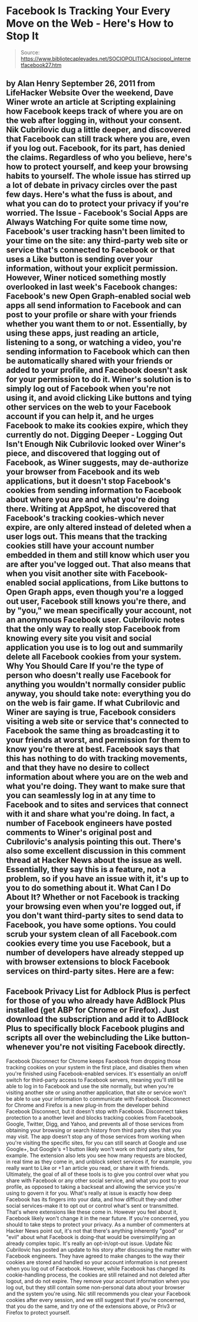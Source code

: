 # Facebook Is Tracking Your Every Move on the Web - Here's How to Stop It

> Source: https://www.bibliotecapleyades.net/SOCIOPOLITICA/sociopol_internetfacebook27.htm

by Alan Henry
September 26, 2011
from
LifeHacker Website
Over the weekend, Dave Winer wrote
an article at Scripting explaining how Facebook keeps track of where
you are on the web after logging in, without your consent.
Nik Cubrilovic
dug a little deeper, and discovered that Facebook
can still track where you are, even if you log out.
Facebook, for its part, has
denied the claims. Regardless of who you believe, here's how to protect
yourself, and keep your browsing habits to yourself. The whole issue has
stirred up a lot of debate in privacy circles over the past few days.
Here's what the fuss is about, and what you can
do to protect your privacy if you're worried.
The Issue - Facebook's Social Apps are
Always Watching
For quite some time now,
Facebook's user
tracking hasn't been limited to your time on the site:
any third-party web site or service that's
connected to Facebook or that uses a Like button is sending over your
information, without your explicit permission.
However, Winer noticed something mostly
overlooked in last week's Facebook changes:
Facebook's new Open Graph-enabled social web
apps all send information to Facebook and can post to your profile or
share with your friends whether you want them to or not.
Essentially, by using these apps, just reading
an article, listening to a song, or watching a video, you're sending
information to Facebook which can then be automatically shared with your
friends or added to your profile, and Facebook doesn't ask for your
permission to do it.
Winer's solution is to simply log out of
Facebook when you're not using it, and avoid clicking Like buttons and tying
other services on the web to your Facebook account if you can help it, and
he urges Facebook to make its cookies expire, which they currently do not.
Digging Deeper - Logging Out Isn't Enough
Nik Cubrilovic looked over Winer's
piece, and discovered that logging out of Facebook, as Winer suggests, may
de-authorize your browser from Facebook and its web applications, but it
doesn't stop Facebook's cookies from sending information to Facebook about
where you are and what you're doing there.
Writing at
AppSpot, he discovered that Facebook's tracking cookies-which never
expire, are only altered instead of deleted when a user logs out. This means
that the tracking cookies still have your account number embedded in them
and still know which user you are after you've logged out.
That also means that when you visit another site
with Facebook-enabled social applications, from Like buttons to Open Graph
apps, even though you're a logged out user, Facebook still knows you're
there, and by "you," we mean specifically your account, not an anonymous
Facebook user.
Cubrilovic notes that the only way to really
stop Facebook from knowing every site you visit and social application you
use is to log out and summarily delete all Facebook cookies from your
system.
Why You Should Care
If you're the type of person who doesn't really
use Facebook for anything you wouldn't normally consider public anyway, you
should take note:
everything you do on the web is fair game.
If what Cubrilovic and Winer are saying is true,
Facebook considers visiting a web site or service that's connected to
Facebook the same thing as broadcasting it to your friends at worst, and
permission for them to know you're there at best.
Facebook says that this has
nothing to do with tracking movements, and that they have no desire to
collect information about where you are on the web and what you're doing.
They want to make sure that you can seamlessly log in at any time to
Facebook and to sites and services that connect with it and share what
you're doing.
In fact, a number of Facebook engineers have
posted comments to Winer's original post and Cubrilovic's analysis pointing
this out. There's also some excellent discussion in
this comment thread at
Hacker News about the issue as well.
Essentially, they say this is a feature, not a
problem, so if you have an issue with it, it's up to you to do something
about it.
What Can I Do About It?
Whether or not Facebook is tracking your
browsing even when you're logged out, if you don't want third-party sites to
send data to Facebook, you have some options.
You could scrub your system clean of all
Facebook.com cookies every time you use Facebook, but a number of developers
have already stepped up with browser extensions to block Facebook services
on third-party sites. Here are a few:
-
Facebook Privacy List for Adblock Plus
is perfect for those of you who already have AdBlock Plus installed
(get ABP for
Chrome or
Firefox). Just download the subscription and add it to AdBlock
Plus to specifically block Facebook plugins and scripts all over the
webincluding the Like button-whenever you're not visiting Facebook
directly.
-
Facebook Disconnect for Chrome
keeps Facebook from dropping those tracking cookies on your system
in the first place, and disables them when you're finished using
Facebook-enabled services.
It's essentially an on/off switch for
third-party access to Facebook servers, meaning you'll still be able
to log in to Facebook and use the site normally, but when you're
visiting another site or using another application, that site or
service won't be able to use your information to communicate with
Facebook.
Disconnect for
Chrome and Firefox
is a new plug-in from the developer behind Facebook Disconnect, but it
doesn't stop with Facebook.
Disconnect takes protection to a another level
and blocks tracking cookies from Facebook, Google, Twitter, Digg, and Yahoo,
and prevents all of those services from obtaining your browsing or search
history from third party sites that you may visit.
The app doesn't stop any of those services from
working when you're visiting the specific sites, for you can still search at
Google and use Google+, but Google's +1 button likely won't work on third
party sites, for example.
The extension also lets you see how many
requests are blocked, in real time as they come in, and unblock select
services if, for example, you really want to Like or +1 an article you read,
or share it with friends.
Ultimately, the goal of all of these tools is to
give you control over what you share with Facebook or any other social
service, and what you post to your profile, as opposed to taking a backseat
and allowing the service you're using to govern it for you.
What's really at
issue is exactly how deep Facebook has its fingers into your data, and how
difficult they-and other social services-make it to opt out or control
what's sent or transmitted. That's where extensions like these come in.
However you feel about it, Facebook likely won't
change it in the near future. If you're concerned, you should to take steps
to protect your privacy.
As a number of commenters at Hacker News point out,
it's not that there's anything inherently "good" or "evil" about what
Facebook is doing-that would be oversimplifying an already complex topic.
It's really an opt-in/opt-out issue.
Update
Nic
Cubrilovic
has posted an update to his story after discussing the matter with
Facebook engineers.
They have agreed to make changes to the way their
cookies are stored and handled so your account information is not present
when you log out of Facebook.
However, while
Facebook has changed its cookie-handling process, the cookies are still
retained and not deleted after logout, and do not expire. They remove your
account information when you log out, but they still contain some
non-personal data about your browser and the system you're using.
Nic still
recommends you clear your Facebook cookies after every session, and we still
suggest that if you're concerned, that you do the same, and try one of the
extensions above, or
Priv3 or Firefox to protect yourself.
